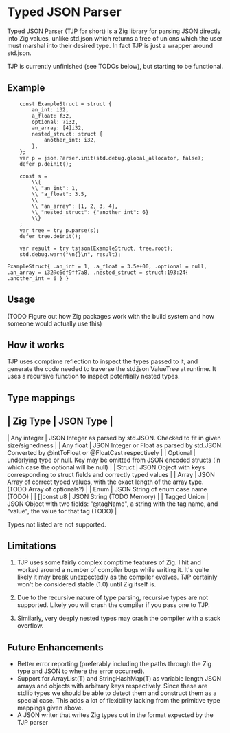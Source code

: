 # Typed JSON Parser

Typed JSON Parser (TJP for short) is a Zig library for parsing JSON directly into Zig values, unlike std.json which returns a tree of unions which the user must marshal into their desired type. In fact TJP is just a wrapper around std.json.

TJP is currently unfinished (see TODOs below), but starting to be functional.

## Example

```zig
    const ExampleStruct = struct {
        an_int: i32,
        a_float: f32,
        optional: ?i32,
        an_array: [4]i32,
        nested_struct: struct {
            another_int: i32,
        },
    };
    var p = json.Parser.init(std.debug.global_allocator, false);
    defer p.deinit();

    const s =
        \\{
        \\ "an_int": 1,
        \\ "a_float": 3.5,
        \\ 
        \\ "an_array": [1, 2, 3, 4],
        \\ "nested_struct": {"another_int": 6}
        \\}
    ;
    var tree = try p.parse(s);
    defer tree.deinit();

    var result = try tsjson(ExampleStruct, tree.root);
    std.debug.warn("\n{}\n", result);
```

```
ExampleStruct{ .an_int = 1, .a_float = 3.5e+00, .optional = null, .an_array = i32@c6df9ff7a8, .nested_struct = struct:193:24{ .another_int = 6 } }
```

## Usage

(TODO Figure out how Zig packages work with the build system and how someone would actually use this)

## How it works

TJP uses comptime reflection to inspect the types passed to it, and generate the code needed to traverse the std.json ValueTree at runtime. It uses a recursive function to inspect potentially nested types.

## Type mappings

| Zig Type | JSON Type |
------------------------
| Any integer | JSON Integer as parsed by std.JSON. Checked to fit in given size/signedness |
| Any float | JSON Integer or Float as parsed by std.JSON. Converted by @intToFloat or @FloatCast respectively |
| Optional | underlying type or null. Key may be omitted from JSON encoded structs (in which case the optional will be null) |
| Struct | JSON Object with keys corresponding to struct fields and correctly typed values |
| Array | JSON Array of correct typed values, with the exact length of the array type. (TODO Array of optionals?) |
| Enum | JSON String of enum case name (TODO) |
| []const u8 | JSON String (TODO Memory) |
| Tagged Union | JSON Object with two fields: "@tagName", a string with the tag name, and "value", the value for that tag (TODO) |

Types not listed are not supported.

## Limitations

1) TJP uses some fairly complex comptime features of Zig. I hit and worked around a number of compiler bugs while writing it. It's quite likely it may break unexpectedly as the compiler evolves. TJP certainly won't be considered stable (1.0) until Zig itself is.

2) Due to the recursive nature of type parsing, recursive types are not supported. Likely you will crash the compiler if you pass one to TJP.

3) Similarly, very deeply nested types may crash the compiler with a stack overflow.

## Future Enhancements

* Better error reporting (preferably including the paths through the Zig type and JSON to where the error occurred).
* Support for ArrayList(T) and StringHashMap(T) as variable length JSON arrays and objects with arbitrary keys respectively. Since these are stdlib types we should be able to detect them and construct them as a special case. This adds a lot of flexibility lacking from the primitive type mappings given above.
* A JSON writer that writes Zig types out in the format expected by the TJP parser